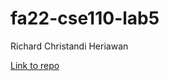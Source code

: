 # fa22-cse110-lab5

Richard Christandi Heriawan 

[Link to repo](https://github.com/RichardHeriawan/continuous-integration.git)

